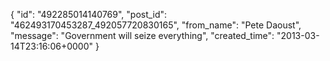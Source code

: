  {
   "id": "492285014140769",
   "post_id": "462493170453287_492057720830165",
   "from_name": "Pete Daoust",
   "message": "Government will seize everything",
   "created_time": "2013-03-14T23:16:06+0000"
 }
